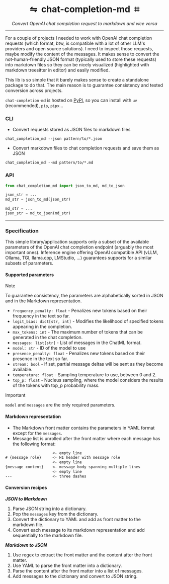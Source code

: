 <div align="center">
  <h1>⇋&nbsp;&nbsp;chat-completion-md&nbsp;&nbsp;⌗</h1>
  <p><em>Convert OpenAI chat completion request to markdown and vice versa</em></p>
</div>

______________________________________________________________________

For a couple of projects I needed to work with OpenAI chat completion requests (which format, btw, is compatible with a lot of other LLM's providers and open source solutions). I need to inspect those requests, maybe modify the content of the messages. It makes sense to convert the not-human-friendly JSON format (typically used to store these requests) into markdown files so they can be nicely visualized (highlighted with markdown treesitter in editor) and easily modified.

This lib is so simple that it barely makes sense to create a standalone package to do that. The main reason is to guarantee consistency and tested conversion across projects.

`chat-completion-md` is hosted on [PyPI](https://pypi.org/project/chat-completion-md), so you can install with `uv` (recommended), `pip`, `pipx`...

### CLI

- Convert requests stored as JSON files to markdown files

```
chat_completion_md --json pattern/to/*.json
```

- Convert markdown files to chat completion requests and save them as JSON

```
chat_completion_md --md pattern/to/*.md
```

### API

```python
from chat_completion_md import json_to_md, md_to_json

json_str = ...
md_str = json_to_md(json_str)

md_str = ...
json_str = md_to_json(md_str)
```

______________________________________________________________________

### Specification

This simple library/application supports only a subset of the available parameters of the OpenAI chat completion endpoint (arguably the most important ones). Inference engine offering OpenAI compatible API (vLLM, Ollama, TGI, llama.cpp, LMStudio, ...) guarantees supports for a similar subsets of parameters.

#### Supported parameters

> [!NOTE]
> To guarantee consistency, the parameters are alphabetically sorted in JSON and in the Markdown representation.

- `frequency_penalty: float` - Penalizes new tokens based on their frequency in the text so far.
- `logit_bias: dict[str, int]` - Modifies the likelihood of specified tokens appearing in the completion.
- `max_tokens: int` - The maximum number of tokens that can be generated in the chat completion.
- `messages: list[str]` - List of messages in the ChatML format.
- `model: str` - ID of the model to use
- `presence_penalty: float` - Penalizes new tokens based on their presence in the text so far.
- `stream: bool` - If set, partial message deltas will be sent as they become available.
- `temperature: float` - Sampling temperature to use, between 0 and 2.
- `top_p: float` - Nucleus sampling, where the model considers the results of the tokens with top_p probability mass.

> [!IMPORTANT]
> `model` and `messages` are the only required parameters.

#### Markdown representation

- The Markdown front matter contains the parameters in YAML format except for the `messages`.
- Message list is unrolled after the front matter where each message has the following format:

```txt
                     <- empty line
# {message role}     <- H1 header with message role
                     <- empty line
{message content}    <- message body spanning multiple lines
                     <- empty line
---                  <- three dashes
```

#### Conversion recipes

***JSON to Markdown***

1. Parse JSON string into a dictionary.
1. Pop the `messages` key from the dictionary.
1. Convert the dictionary to YAML and add as front matter to the markdown file.
1. Convert each message to its markdown representation and add sequentially to the markdown file.

***Markdown to JSON***

1. Use regex to extract the front matter and the content after the front matter.
1. Use YAML to parse the front matter into a dictionary.
1. Parse the content after the front matter into a list of messages.
1. Add messages to the dictionary and convert to JSON string.
